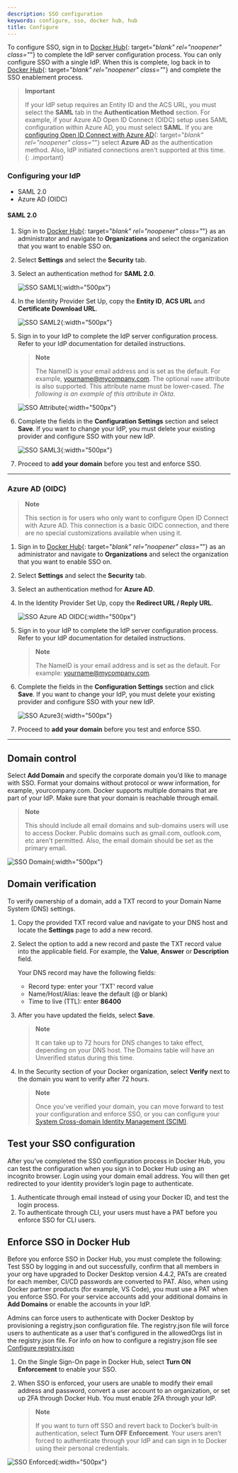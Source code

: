 ```yaml
---
description: SSO configuration
keywords: configure, sso, docker hub, hub
title: Configure
---
```


To configure SSO, sign in to [Docker Hub](https://hub.docker.com){: target="_blank" rel="noopener" class="_"} to complete the IdP server configuration process. You can only configure SSO with a single IdP.  When this is complete, log back in to [Docker Hub](https://hub.docker.com){: target="_blank" rel="noopener" class="_"} and complete the SSO enablement process.

> **Important**
>
> If your IdP setup requires an Entity ID and the ACS URL, you must select the
> **SAML** tab in the **Authentication Method** section. For example, if your
> Azure AD Open ID Connect (OIDC) setup uses SAML configuration within Azure
> AD, you must select **SAML**. If you are [configuring Open ID Connect with Azure AD](https://docs.microsoft.com/en-us/powerapps/maker/portals/configure/configure-openid-settings){: target="_blank" rel="noopener" class="_"} select
> **Azure AD** as the authentication method. Also, IdP initiated connections
> aren't supported at this time.
{: .important}

### Configuring your IdP

<ul class="nav nav-tabs">
<li class="active"><a data-toggle="tab" data-target="#saml-2">SAML 2.0</a></li>
<li><a data-toggle="tab" data-target="#azure-ad">Azure AD (OIDC)</a></li>
</ul>
<div class="tab-content">
<div id="saml-2" class="tab-pane fade in active" markdown="1">

#### SAML 2.0

1. Sign in to [Docker Hub](https://hub.docker.com){: target="_blank" rel="noopener" class="_"} as an administrator and navigate to **Organizations** and select the organization that you want to enable SSO on.
2. Select **Settings** and select the **Security** tab.
3. Select an authentication method for **SAML 2.0**.

    ![SSO SAML1](/single-sign-on/images/sso-saml1.png){:width="500px"}

4. In the Identity Provider Set Up, copy the **Entity ID**, **ACS URL** and **Certificate Download URL**.

    ![SSO SAML2](/single-sign-on/images/sso-saml2.png){:width="500px"}

5. Sign in to your IdP to complete the IdP server configuration process. Refer to your IdP documentation for detailed instructions.

    > **Note**
    >
    > The NameID is your email address and is set as the default.
    > For example, yourname@mycompany.com. The optional `name` attribute is also supported. This attribute name must be lower-cased. _The following is an example of this attribute in Okta._

    ![SSO Attribute](/single-sign-on/images/sso-attribute.png){:width="500px"}

6. Complete the fields in the **Configuration Settings** section and select **Save**. If you want to change your IdP, you must delete your existing provider and configure SSO with your new IdP.

    ![SSO SAML3](/single-sign-on/images/sso-saml3.png){:width="500px"}

7. Proceed to **add your domain** before you test and enforce SSO.

<hr>
</div>

<div id="azure-ad" class="tab-pane fade" markdown="1">

### Azure AD (OIDC)

>**Note**
>
> This section is for users who only want to configure Open ID Connect with
> Azure AD. This connection is a basic OIDC connection, and there are no
> special customizations available when using it.

1. Sign in to [Docker Hub](https://hub.docker.com){: target="_blank" rel="noopener" class="_"} as an administrator and navigate to **Organizations** and select the organization that you want to enable SSO on.
2. Select **Settings** and select the **Security** tab.
3. Select an authentication method for **Azure AD**.
4. In the Identity Provider Set Up, copy the **Redirect URL / Reply URL**.

    ![SSO Azure AD OIDC](/single-sign-on/images/sso-azure-oidc.png){:width="500px"}

5. Sign in to your IdP to complete the IdP server configuration process. Refer to your IdP documentation for detailed instructions.

    > **Note**
    >
    > The NameID is your email address and is set as the default.
    > For example: yourname@mycompany.com.

6. Complete the fields in the **Configuration Settings** section and click **Save**. If you want to change your IdP, you must delete your existing provider and configure SSO with your new IdP.

    ![SSO Azure3](/single-sign-on/images/sso-azure3.png){:width="500px"}

7. Proceed to **add your domain** before you test and enforce SSO.

<hr>
</div></div>

## Domain control

Select **Add Domain** and specify the corporate domain you’d like to manage with SSO. Format your domains without protocol or www information, for example, yourcompany.com. Docker supports multiple domains that are part of your IdP. Make sure that your domain is reachable through email.

> **Note**
>
> This should include all email domains and sub-domains users will use to access Docker.
> Public domains such as gmail.com, outlook.com, etc aren't permitted.
> Also, the email domain should be set as the primary email.

![SSO Domain](/single-sign-on/images/sso-domain.png){:width="500px"}

## Domain verification

To verify ownership of a domain, add a TXT record to your Domain Name System (DNS) settings.

1. Copy the provided TXT record value and navigate to your DNS host and locate the **Settings** page to add a new record.
2. Select the option to add a new record and paste the TXT record value into the applicable field. For example, the **Value**, **Answer** or **Description** field.

    Your DNS record may have the following fields:
    * Record type: enter your 'TXT' record value
    * Name/Host/Alias: leave the default (@ or blank)
    * Time to live (TTL): enter **86400**

3. After you have updated the fields, select **Save**.

    > **Note**
    >
    > It can take up to 72 hours for DNS changes to take effect, depending on
    > your DNS host. The Domains table will have an Unverified status during
    > this time.

4. In the Security section of your Docker organization, select **Verify** next to the domain you want to verify after 72 hours.

    > **Note**
    >
    > Once you've verified your domain, you can move forward to test your
    > configuration and enforce SSO, or you can configure your [System Cross-domain Identity Management (SCIM)](../../docker-hub/scim.md).

## Test your SSO configuration

After you’ve completed the SSO configuration process in Docker Hub, you can test the configuration when you sign in to Docker Hub using an incognito browser. Login using your domain email address. You will then get redirected to your identity provider’s login page to authenticate.

1. Authenticate through email instead of using your Docker ID, and test the login process.
2. To authenticate through CLI, your users must have a PAT before you enforce SSO for CLI users.

## Enforce SSO in Docker Hub

Before you enforce SSO in Docker Hub, you must complete the following:
Test SSO by logging in and out successfully, confirm that all members in your org have upgraded to Docker Desktop version 4.4.2, PATs are created for each member, CI/CD passwords are converted to PAT. Also, when using Docker partner products (for example, VS Code), you must use a PAT when you enforce SSO. For your service accounts add your additional domains in **Add Domains** or enable the accounts in your IdP.

Admins can force users to authenticate with Docker Desktop by provisioning a registry.json configuration file. The registry.json file will force users to authenticate as a user that's configured in the allowedOrgs list in the registry.json file. For info on how to configure a registry.json file see [Configure registry.json](../../docker-hub/image-access-management.md#enforce-authentication)

1. On the Single Sign-On page in Docker Hub, select **Turn ON Enforcement** to enable your SSO.
2. When SSO is enforced, your users are unable to modify their email address and password, convert a user account to an organization, or set up 2FA through Docker Hub. You must enable 2FA through your IdP.

    > **Note**
    >
    > If you want to turn off SSO and revert back to Docker’s built-in
    > authentication, select **Turn OFF Enforcement**. Your users aren’t
    > forced to authenticate through your IdP and can sign in to Docker using
    > their personal credentials.

![SSO Enforced](/single-sign-on/images/sso-enforce.png){:width="500px"}
